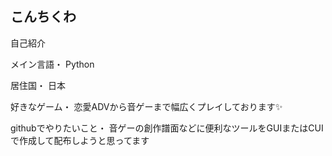 ## こんちくわ

自己紹介

メイン言語・
Python

居住国・
日本

好きなゲーム・
恋愛ADVから音ゲーまで幅広くプレイしております✨

githubでやりたいこと・
音ゲーの創作譜面などに便利なツールをGUIまたはCUIで作成して配布しようと思ってます

<!--
**ruri-nya/ruri-nya** is a ✨ _special_ ✨ repository because its `README.md` (this file) appears on your GitHub profile.

Here are some ideas to get you started:

- 🔭 I’m currently working on ...
- 🌱 I’m currently learning ...
- 👯 I’m looking to collaborate on ...
- 🤔 I’m looking for help with ...
- 💬 Ask me about ...
- 📫 How to reach me: ...
- 😄 Pronouns: ...
- ⚡ Fun fact: ...
-->
